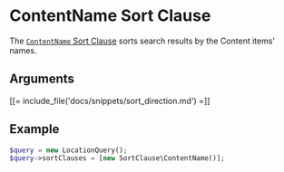 # ContentName Sort Clause

The [`ContentName` Sort Clause](../../api/php_api/php_api_reference/classes/Ibexa-Contracts-Core-Repository-Values-Content-Query-SortClause-ContentName.html)
sorts search results by the Content items' names.

## Arguments

[[= include_file('docs/snippets/sort_direction.md') =]]

## Example

``` php
$query = new LocationQuery();
$query->sortClauses = [new SortClause\ContentName()];
```
